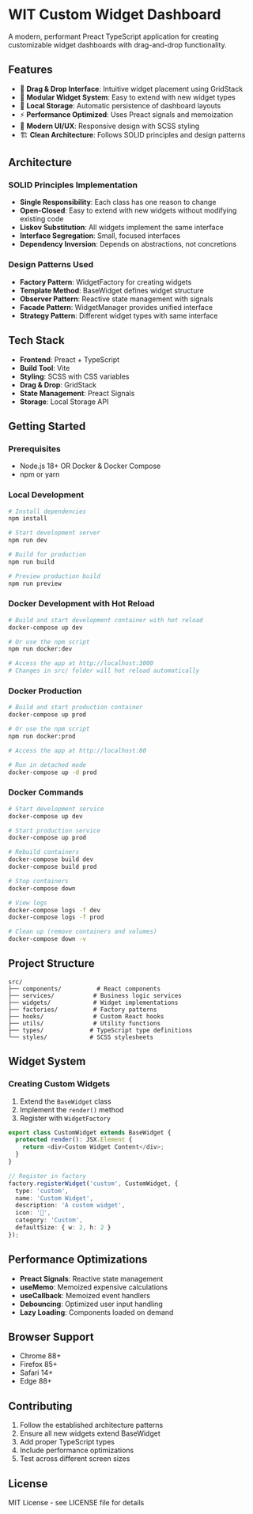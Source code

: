 # WIT Custom Widget Dashboard

A modern, performant Preact TypeScript application for creating customizable widget dashboards with drag-and-drop functionality.

## Features

- 🎯 **Drag & Drop Interface**: Intuitive widget placement using GridStack
- 🧩 **Modular Widget System**: Easy to extend with new widget types
- 💾 **Local Storage**: Automatic persistence of dashboard layouts
- ⚡ **Performance Optimized**: Uses Preact signals and memoization
- 🎨 **Modern UI/UX**: Responsive design with SCSS styling
- 🏗️ **Clean Architecture**: Follows SOLID principles and design patterns

## Architecture

### SOLID Principles Implementation

- **Single Responsibility**: Each class has one reason to change
- **Open-Closed**: Easy to extend with new widgets without modifying existing code
- **Liskov Substitution**: All widgets implement the same interface
- **Interface Segregation**: Small, focused interfaces
- **Dependency Inversion**: Depends on abstractions, not concretions

### Design Patterns Used

- **Factory Pattern**: WidgetFactory for creating widgets
- **Template Method**: BaseWidget defines widget structure
- **Observer Pattern**: Reactive state management with signals
- **Facade Pattern**: WidgetManager provides unified interface
- **Strategy Pattern**: Different widget types with same interface

## Tech Stack

- **Frontend**: Preact + TypeScript
- **Build Tool**: Vite
- **Styling**: SCSS with CSS variables
- **Drag & Drop**: GridStack
- **State Management**: Preact Signals
- **Storage**: Local Storage API

## Getting Started

### Prerequisites

- Node.js 18+ OR Docker & Docker Compose
- npm or yarn

### Local Development

```bash
# Install dependencies
npm install

# Start development server
npm run dev

# Build for production
npm run build

# Preview production build
npm run preview
```

### Docker Development with Hot Reload

```bash
# Build and start development container with hot reload
docker-compose up dev

# Or use the npm script
npm run docker:dev

# Access the app at http://localhost:3000
# Changes in src/ folder will hot reload automatically
```

### Docker Production

```bash
# Build and start production container
docker-compose up prod

# Or use the npm script
npm run docker:prod

# Access the app at http://localhost:80

# Run in detached mode
docker-compose up -d prod
```

### Docker Commands

```bash
# Start development service
docker-compose up dev

# Start production service
docker-compose up prod

# Rebuild containers
docker-compose build dev
docker-compose build prod

# Stop containers
docker-compose down

# View logs
docker-compose logs -f dev
docker-compose logs -f prod

# Clean up (remove containers and volumes)
docker-compose down -v
```

## Project Structure

```
src/
├── components/          # React components
├── services/           # Business logic services
├── widgets/            # Widget implementations
├── factories/          # Factory patterns
├── hooks/              # Custom React hooks
├── utils/              # Utility functions
├── types/             # TypeScript type definitions
└── styles/            # SCSS stylesheets
```

## Widget System

### Creating Custom Widgets

1. Extend the `BaseWidget` class
2. Implement the `render()` method
3. Register with `WidgetFactory`

```typescript
export class CustomWidget extends BaseWidget {
  protected render(): JSX.Element {
    return <div>Custom Widget Content</div>;
  }
}

// Register in factory
factory.registerWidget('custom', CustomWidget, {
  type: 'custom',
  name: 'Custom Widget',
  description: 'A custom widget',
  icon: '🔧',
  category: 'Custom',
  defaultSize: { w: 2, h: 2 }
});
```

## Performance Optimizations

- **Preact Signals**: Reactive state management
- **useMemo**: Memoized expensive calculations
- **useCallback**: Memoized event handlers
- **Debouncing**: Optimized user input handling
- **Lazy Loading**: Components loaded on demand

## Browser Support

- Chrome 88+
- Firefox 85+
- Safari 14+
- Edge 88+

## Contributing

1. Follow the established architecture patterns
2. Ensure all new widgets extend BaseWidget
3. Add proper TypeScript types
4. Include performance optimizations
5. Test across different screen sizes

## License

MIT License - see LICENSE file for details
